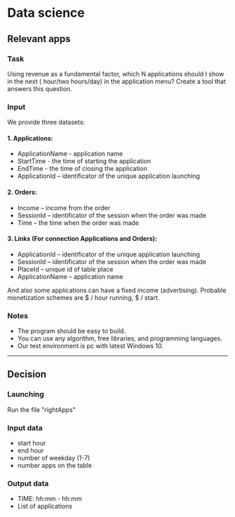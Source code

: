 # Data science
## Relevant apps
### Task
Using revenue as a fundamental factor, which N applications should I
show in the next ( hour/two hours/day) in the application menu?
Create a tool that answers this question.

### Input
We provide three datasets:

#### 1. Applications:
* ApplicationName - application name
* StartTime - the time of starting the application
* EndTime - the time of closing the application
* ApplicationId – identificator of the unique application launching

#### 2. Orders:
* Income – income from the order
* SessionId – identificator of the session when the order was made
* Time – the time when the order was made

#### 3. Links (For connection Applications and Orders):
* ApplicationId – identificator of the unique application launching
* SessionId – identificator of the session when the order was made
* PlaceId – unique id of table place
* ApplicationName – application name

And also some applications can have a fixed income (advertising).
Probable monetization schemes are $ / hour running, $ / start.

### Notes
* The program should be easy to build.
* You can use any algorithm, free libraries, and programming
languages.
* Our test environment is pc with latest Windows 10.

----
## Decision
### Launching
Run the file "rightApps"
### Input data
* start hour
* end hour
* number of weekday (1-7)
* number apps on the table
### Output data
* TIME: hh:mm - hh:mm
* List of applications
